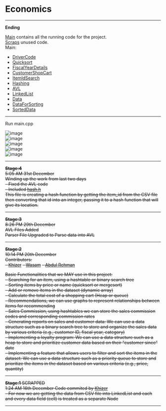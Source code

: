 # Economics
---
**Ending**  

[Main](https://github.com/khizer-kt/Economics/tree/main/work) contains all the running code for the project.  
[Scraps](https://github.com/khizer-kt/Economics/tree/main/scrap) unused code.  
Main:  
- [DriverCode](https://github.com/khizer-kt/Economics/blob/main/work/main.cpp)
- [Quicksort](https://github.com/khizer-kt/Economics/blob/main/work/sort.h)  
- [FiscalYearDetails](https://github.com/khizer-kt/Economics/blob/main/work/main.h)  
- [CustomerShopCart](https://github.com/khizer-kt/Economics/blob/main/work/main.h)  
- [ItemIdSearch](https://github.com/khizer-kt/Economics/blob/main/work/main.h)  
- [Hashing](https://github.com/khizer-kt/Economics/blob/main/work/main.h)  
- [AVL](https://github.com/khizer-kt/Economics/blob/main/work/main.h)  
- [LinkedList](https://github.com/khizer-kt/Economics/blob/main/work/main.h)
- [Data](https://github.com/khizer-kt/Economics/blob/main/work/test.csv)
- [DataForSorting](https://github.com/khizer-kt/Economics/blob/main/work/test3.csv)
- [SortedData](https://github.com/khizer-kt/Economics/blob/main/work/test4.csv)  

---
Run main.cpp    
  
![image](https://user-images.githubusercontent.com/99535489/210188553-9a1bdd47-3bc5-416d-8b0d-233b5590ac03.png)    
![image](https://user-images.githubusercontent.com/99535489/210188565-65ba4953-f5bb-4fbe-94fa-05e90e2de132.png)    
![image](https://user-images.githubusercontent.com/99535489/210188579-7e91dab1-e254-4ad1-b275-122a27a81fa0.png)    
![image](https://user-images.githubusercontent.com/99535489/210188587-b948c211-26f9-4bce-b909-f9642aaba4ae.png)    
![image](https://user-images.githubusercontent.com/99535489/210188596-1bfb9106-fe7a-4dc8-8dcc-b46126cc2ed7.png)    

---
~~**Stage:4**~~  
~~5:05 AM 31st December~~  
~~Winding up the work from last two days~~  
~~- Fixed the AVL code~~  
~~- Included [hash.h](https://github.com/khizer-kt/Economics/blob/main/hash.h)~~  
~~This file is creating a hash function by getting the item_id from the CSV file then converting that id into an integer, passing it to a hash function that will give its location.~~  

---  
~~**Stage:3**~~  
~~8:26 PM 29th December~~  
~~AVL Files Added~~  
~~Parser File Upgraded to Parse data into AVL~~  

---
~~**Stage:2**~~  
~~10:14 PM 20th December~~  
~~Contributors:~~  
~~- [Khizer](https://github.com/khizer-kt)~~
~~- [Wasam](https://github.com/wasam-khan)~~
~~- [Abdul Rehman](https://github.com/ara8256)~~
  
~~Basic Functionalities that we MAY use in this project:~~  
~~- Searching for an item, using a hashtable or binary search tree~~  
~~- Sorting items by price or name (quicksort or mergesort)~~  
~~- Add or remove items in the dataset (dynamic array)~~  
~~- Calculate the total cost of a shopping cart (Heap or queue)~~  
~~- Recommendations, we can use graphs to represent relationships between items for recommending~~  
~~- Sales Commission, using hashtables we can store the sales commission codes and corresponding commission rates~~  
~~- Generating reports on sales and customer data: We can use a data structure such as a binary search tree to store and organize the sales data by various criteria (e.g., customer ID, fiscal year, category)~~  
~~- Implementing a loyalty program: We can use a data structure such as a heap to store and prioritize customer data based on their "customer since" date~~  
~~- Implementing a feature that allows users to filter and sort the items in the dataset: We can use a data structure such as a priority queue to store and prioritize the items in the dataset based on various criteria (e.g., price, quantity)~~  


---

~~**Stage:1** SCRAPPED~~   
~~1:24 AM 16th December Code commited by [Khizer](https://github.com/khizer-kt)~~  
~~- For now we are getting the data from CSV file into LinkedList and each and every data field (cell) is treated as a separate Node~~   
  
---
